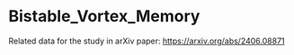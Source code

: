 # Bistable_Vortex_Memory
Related data for the study in arXiv paper: https://arxiv.org/abs/2406.08871
